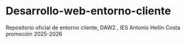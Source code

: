 # Desarrollo-web-entorno-cliente
Repositorio oficial de entorno cliente, DAW2 , IES Antonio Hellín Costa promoción 2025-2026
